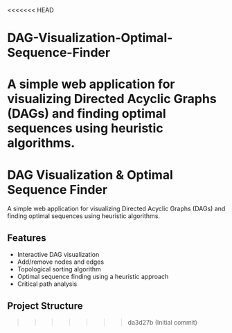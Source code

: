 <<<<<<< HEAD
# DAG-Visualization-Optimal-Sequence-Finder
 A simple web application for visualizing Directed Acyclic Graphs (DAGs) and finding optimal sequences using heuristic algorithms.
=======
# DAG Visualization & Optimal Sequence Finder

A simple web application for visualizing Directed Acyclic Graphs (DAGs) and finding optimal sequences using heuristic algorithms.

## Features

- Interactive DAG visualization
- Add/remove nodes and edges
- Topological sorting algorithm
- Optimal sequence finding using a heuristic approach
- Critical path analysis

## Project Structure
>>>>>>> da3d27b (Initial commit)
